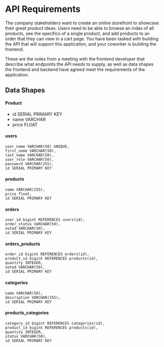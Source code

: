 # API Requirements
The company stakeholders want to create an online storefront to showcase their great product ideas. Users need to be able to browse an index of all products, see the specifics of a single product, and add products to an order that they can view in a cart page. You have been tasked with building the API that will support this application, and your coworker is building the frontend.

These are the notes from a meeting with the frontend developer that describe what endpoints the API needs to supply, as well as data shapes the frontend and backend have agreed meet the requirements of the application. 


## Data Shapes
#### Product
-  id SERIAL PRIMARY KEY
- name VARCHAR
- price FLOAT

#### users
    user_name VARCHAR(50) UNIQUE,
    first_name VARCHAR(50),
    last_name VARCHAR(50),
    user_role VARCHAR(50),
    password VARCHAR(255),
    id SERIAL PRIMARY KEY

#### products
    name VARCHAR(255),
    price float,
    id SERIAL PRIMARY KEY

#### orders
    user_id bigint REFERENCES users(id),
    order_status VARCHAR(50),
    noted VARCHAR(50),
    id SERIAL PRIMARY KEY

#### orders_products
    order_id bigint REFERENCES orders(id),
    product_id bigint REFERENCES products(id),
    quantity INTEGER,
    noted VARCHAR(50),
    id SERIAL PRIMARY KEY

#### categories
    name VARCHAR(50),
    description VARCHAR(255),
    id SERIAL PRIMARY KEY

#### products_categories
    category_id bigint REFERENCES categories(id),
    product_id bigint REFERENCES products(id), 
    quantity INTEGER, 
    status VARCHAR(50), 
    id SERIAL PRIMARY KEY
